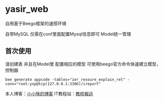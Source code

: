 # yasir_web
自用基于Beego框架的速搭环境

自带MySQL 仅需在conf里面配置Mysql信息即可
Model统一管理

## 首次使用
请创建表 并且在Model里 配置相应的模型
可使用beego官方命令快速建立模型，控制器
```
bee generate appcode -tables="ier_resoure_explain_rel" -conn="root:yxp@tcp(127.0.0.1:3306)/ireport"
```

本人博客：[小小咪的博客](http://12yxp.top/)
IT教程站：[教程搬运](https://12byg.com/)